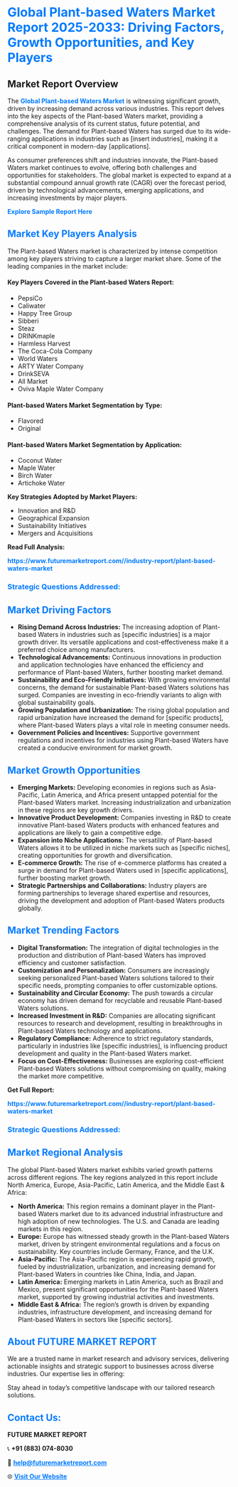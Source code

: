 <h1 style="color: #007BFF;">Global Plant-based Waters Market Report 2025-2033: Driving Factors, Growth Opportunities, and Key Players</h1>

<section id="overview">
<h2>Market Report Overview</h2>
<p>The <a href="https://www.futuremarketreport.com//industry-report/plant-based-waters-market" style="color: #007BFF; text-decoration: none;"><strong>Global Plant-based Waters Market</strong></a> is witnessing significant growth, driven by increasing demand across various industries. This report delves into the key aspects of the Plant-based Waters market, providing a comprehensive analysis of its current status, future potential, and challenges. The demand for Plant-based Waters has surged due to its wide-ranging applications in industries such as [insert industries], making it a critical component in modern-day [applications].</p>
<p>As consumer preferences shift and industries innovate, the Plant-based Waters market continues to evolve, offering both challenges and opportunities for stakeholders. The global market is expected to expand at a substantial compound annual growth rate (CAGR) over the forecast period, driven by technological advancements, emerging applications, and increasing investments by major players.</p>
</section>

<section id="overview">
<p><a href="https://www.futuremarketreport.com//request-sample/reportId=61292" style="color: #007BFF; text-decoration: none;"><strong>Explore Sample Report Here</strong></a></p>
</section>

<section id="key-players">
<h2 style="color: #007BFF;">Market Key Players Analysis</h2>
<p>The Plant-based Waters market is characterized by intense competition among key players striving to capture a larger market share. Some of the leading companies in the market include:</p>
<h4>Key Players Covered in the Plant-based Waters Report:</h4>
<ul><li>PepsiCo</li><li>Caliwater</li><li>Happy Tree Group</li><li>Sibberi</li><li>Steaz</li><li>DRINKmaple</li><li>Harmless Harvest</li><li>The Coca-Cola Company</li><li>World Waters</li><li>ARTY Water Company</li><li>DrinkSEVA</li><li>All Market</li><li>Oviva Maple Water Company</li></ul>
<h4>Plant-based Waters Market Segmentation by Type:</h4>
<ul><li>Flavored</li><li>Original</li></ul>

<h4>Plant-based Waters Market Segmentation by Application:</h4>
<ul><li>Coconut Water</li><li>Maple Water</li><li>Birch Water</li><li>Artichoke Water</li></ul>
<p><strong>Key Strategies Adopted by Market Players:</strong></p>
<ul>
<li>Innovation and R&D</li>
<li>Geographical Expansion</li>
<li>Sustainability Initiatives</li>
<li>Mergers and Acquisitions</li>
</ul>
</section>

<section>
<p><strong>Read Full Analysis: </strong></p><a href="https://www.futuremarketreport.com//industry-report/plant-based-waters-market" style="color: #007BFF; text-decoration: none;"><strong>https://www.futuremarketreport.com//industry-report/plant-based-waters-market</strong></a>
<h3 style="color: #007BFF;">Strategic Questions Addressed:</h3>
</section>

<section id="driving-factors">
<h2 style="color: #007BFF;">Market Driving Factors</h2>
<ul>
<li><strong>Rising Demand Across Industries:</strong> The increasing adoption of Plant-based Waters in industries such as [specific industries] is a major growth driver. Its versatile applications and cost-effectiveness make it a preferred choice among manufacturers.</li>
<li><strong>Technological Advancements:</strong> Continuous innovations in production and application technologies have enhanced the efficiency and performance of Plant-based Waters, further boosting market demand.</li>
<li><strong>Sustainability and Eco-Friendly Initiatives:</strong> With growing environmental concerns, the demand for sustainable Plant-based Waters solutions has surged. Companies are investing in eco-friendly variants to align with global sustainability goals.</li>
<li><strong>Growing Population and Urbanization:</strong> The rising global population and rapid urbanization have increased the demand for [specific products], where Plant-based Waters plays a vital role in meeting consumer needs.</li>
<li><strong>Government Policies and Incentives:</strong> Supportive government regulations and incentives for industries using Plant-based Waters have created a conducive environment for market growth.</li>
</ul>
</section>

<section id="growth-opportunities">
<h2 style="color: #007BFF;">Market Growth Opportunities</h2>
<ul>
<li><strong>Emerging Markets:</strong> Developing economies in regions such as Asia-Pacific, Latin America, and Africa present untapped potential for the Plant-based Waters market. Increasing industrialization and urbanization in these regions are key growth drivers.</li>
<li><strong>Innovative Product Development:</strong> Companies investing in R&D to create innovative Plant-based Waters products with enhanced features and applications are likely to gain a competitive edge.</li>
<li><strong>Expansion into Niche Applications:</strong> The versatility of Plant-based Waters allows it to be utilized in niche markets such as [specific niches], creating opportunities for growth and diversification.</li>
<li><strong>E-commerce Growth:</strong> The rise of e-commerce platforms has created a surge in demand for Plant-based Waters used in [specific applications], further boosting market growth.</li>
<li><strong>Strategic Partnerships and Collaborations:</strong> Industry players are forming partnerships to leverage shared expertise and resources, driving the development and adoption of Plant-based Waters products globally.</li>
</ul>
</section>

<section id="trending-factors">
<h2 style="color: #007BFF;">Market Trending Factors</h2>
<ul>
<li><strong>Digital Transformation:</strong> The integration of digital technologies in the production and distribution of Plant-based Waters has improved efficiency and customer satisfaction.</li>
<li><strong>Customization and Personalization:</strong> Consumers are increasingly seeking personalized Plant-based Waters solutions tailored to their specific needs, prompting companies to offer customizable options.</li>
<li><strong>Sustainability and Circular Economy:</strong> The push towards a circular economy has driven demand for recyclable and reusable Plant-based Waters solutions.</li>
<li><strong>Increased Investment in R&D:</strong> Companies are allocating significant resources to research and development, resulting in breakthroughs in Plant-based Waters technology and applications.</li>
<li><strong>Regulatory Compliance:</strong> Adherence to strict regulatory standards, particularly in industries like [specific industries], is influencing product development and quality in the Plant-based Waters market.</li>
<li><strong>Focus on Cost-Effectiveness:</strong> Businesses are exploring cost-efficient Plant-based Waters solutions without compromising on quality, making the market more competitive.</li>
</ul>
</section>

<section>
<p><strong>Get Full Report: </strong></p><a href="https://www.futuremarketreport.com//industry-report/plant-based-waters-market" style="color: #007BFF; text-decoration: none;"><strong>https://www.futuremarketreport.com//industry-report/plant-based-waters-market</strong></a>
<h3 style="color: #007BFF;">Strategic Questions Addressed:</h3>
</section>


<section id="regional-analysis">
<h2 style="color: #007BFF;">Market Regional Analysis</h2>
<p>The global Plant-based Waters market exhibits varied growth patterns across different regions. The key regions analyzed in this report include North America, Europe, Asia-Pacific, Latin America, and the Middle East & Africa:</p>
<ul>
<li><strong>North America:</strong> This region remains a dominant player in the Plant-based Waters market due to its advanced industrial infrastructure and high adoption of new technologies. The U.S. and Canada are leading markets in this region.</li>
<li><strong>Europe:</strong> Europe has witnessed steady growth in the Plant-based Waters market, driven by stringent environmental regulations and a focus on sustainability. Key countries include Germany, France, and the U.K.</li>
<li><strong>Asia-Pacific:</strong> The Asia-Pacific region is experiencing rapid growth, fueled by industrialization, urbanization, and increasing demand for Plant-based Waters in countries like China, India, and Japan.</li>
<li><strong>Latin America:</strong> Emerging markets in Latin America, such as Brazil and Mexico, present significant opportunities for the Plant-based Waters market, supported by growing industrial activities and investments.</li>
<li><strong>Middle East & Africa:</strong> The region’s growth is driven by expanding industries, infrastructure development, and increasing demand for Plant-based Waters in sectors like [specific sectors].</li>
</ul>
</section>

<footer>
<h2 style="color: #007BFF;">About FUTURE MARKET REPORT</h2>
<p>We are a trusted name in market research and advisory services, delivering actionable insights and strategic support to businesses across diverse industries. Our expertise lies in offering:</p>

<p>Stay ahead in today’s competitive landscape with our tailored research solutions.</p>

<h2 style="color: #007BFF;">Contact Us:</h2>
<p><strong>FUTURE MARKET REPORT</strong></p>
<p>📞 <strong>+91 (883) 074-8030</strong></p>
<p>📧 <strong><a href="mailto:help@futuremarketreport.com" style="color: #007BFF;">help@futuremarketreport.com</a></strong></p>
<p>🌐 <strong><a href="https://www.futuremarketreport.com/" style="color: #007BFF;">Visit Our Website</a></strong></p>
</footer>